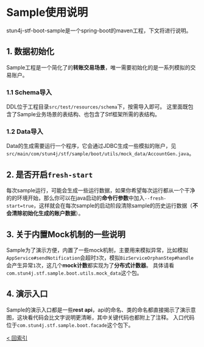# Sample使用说明
stun4j-stf-boot-sample是一个spring-boot的maven工程，下文将进行说明。
## 1. 数据初始化
Sample工程是一个简化了的**转账交易场景**，唯一需要初始化的是一系列模拟的交易账户。
### 1.1 Schema导入
DDL位于工程目录`src/test/resources/schema`下，按需导入即可。
这里面既包含了Sample业务场景的表结构、也包含了Stf框架所需的表结构。
### 1.2 Data导入
Data的生成需要运行一个程序，它会通过JDBC生成一些模拟的账户，见`src/main/com/stun4j/stf/sample/boot/utils/mock_data/AccountGen.java`。
## 2. 是否开启`fresh-start`
每次sample运行，可能会生成一些运行数据，如果你希望每次运行都从一个干净的的环境开始，那么你可以在java启动的**命令行参数**中加入`--fresh-start=true`，这样就会在每次sample的启动阶段清除sample的历史运行数据（**不会清除初始化生成的账户数据**）。
## 3. 关于**内置Mock机制**的一些说明
Sample为了演示方便，内置了一些mock机制，主要用来模拟异常，比如模拟`AppService#sendNotification`会超时`3`次，模拟`BizServiceOrphanStep#handle`会产生异常`1`次，这几个**mock计数**都实现为了**分布式计数器**。
具体请看`com.stun4j.stf.sample.boot.utils.mock_data`这个包。
## 4. 演示入口
Sample的演示入口都是一些**rest api**，api的命名、类的命名都直接揭示了演示意图，这块看代码会比文字说明更清晰，其中关键代码也都附上了注释。
入口代码位于`com.stun4j.stf.sample.boot.facade`这个包下。

[< 回索引](../../README.md)
